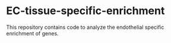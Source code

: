 # EC-tissue-specific-enrichment
This repository contains code to analyze the endothelial specific enrichment of genes. 
